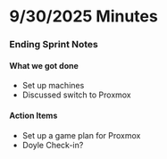 # 9/30/2025 Minutes 

### Ending Sprint Notes

#### What we got done
- Set up machines
- Discussed switch to Proxmox 

#### Action Items
- Set up a game plan for Proxmox
- Doyle Check-in?